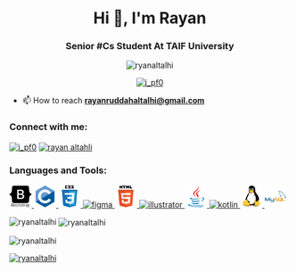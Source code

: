 <h1 align="center">Hi 👋, I'm Rayan</h1>
<h3 align="center">Senior #Cs Student At TAIF University</h3>




<p align="center"> <img src="https://komarev.com/ghpvc/?username=ryanaltalhi&label=Profile%20views&color=0e75b6&style=flat" alt="ryanaltalhi" /> </p>


<p align="center"> <a href="https://twitter.com/i_pf0" target="blank"><img src="https://img.shields.io/twitter/follow/i_pf0?logo=twitter&style=for-the-badge" alt="i_pf0" /></a> </p>

- 📫 How to reach **rayanruddahaltalhi@gmail.com**

<h3 align="left">Connect with me:</h3>
<p align="left">
<a href="https://twitter.com/i_pf0" target="blank"><img align="center" src="https://raw.githubusercontent.com/rahuldkjain/github-profile-readme-generator/master/src/images/icons/Social/twitter.svg" alt="i_pf0" height="30" width="40" /></a>
<a href="https://linkedin.com/in/rayan altahli" target="blank"><img align="center" src="https://raw.githubusercontent.com/rahuldkjain/github-profile-readme-generator/master/src/images/icons/Social/linked-in-alt.svg" alt="rayan altahli" height="30" width="40" /></a>
</p>

<h3 align="left">Languages and Tools:</h3>
<p align="left"> <a href="https://getbootstrap.com" target="_blank" rel="noreferrer"> <img src="https://raw.githubusercontent.com/devicons/devicon/master/icons/bootstrap/bootstrap-plain-wordmark.svg" alt="bootstrap" width="40" height="40"/> </a> <a href="https://www.cprogramming.com/" target="_blank" rel="noreferrer"> <img src="https://raw.githubusercontent.com/devicons/devicon/master/icons/c/c-original.svg" alt="c" width="40" height="40"/> </a> <a href="https://www.w3schools.com/css/" target="_blank" rel="noreferrer"> <img src="https://raw.githubusercontent.com/devicons/devicon/master/icons/css3/css3-original-wordmark.svg" alt="css3" width="40" height="40"/> </a> <a href="https://www.figma.com/" target="_blank" rel="noreferrer"> <img src="https://www.vectorlogo.zone/logos/figma/figma-icon.svg" alt="figma" width="40" height="40"/> </a> <a href="https://www.w3.org/html/" target="_blank" rel="noreferrer"> <img src="https://raw.githubusercontent.com/devicons/devicon/master/icons/html5/html5-original-wordmark.svg" alt="html5" width="40" height="40"/> </a> <a href="https://www.adobe.com/in/products/illustrator.html" target="_blank" rel="noreferrer"> <img src="https://www.vectorlogo.zone/logos/adobe_illustrator/adobe_illustrator-icon.svg" alt="illustrator" width="40" height="40"/> </a> <a href="https://www.java.com" target="_blank" rel="noreferrer"> <img src="https://raw.githubusercontent.com/devicons/devicon/master/icons/java/java-original.svg" alt="java" width="40" height="40"/> </a> <a href="https://kotlinlang.org" target="_blank" rel="noreferrer"> <img src="https://www.vectorlogo.zone/logos/kotlinlang/kotlinlang-icon.svg" alt="kotlin" width="40" height="40"/> </a> <a href="https://www.linux.org/" target="_blank" rel="noreferrer"> <img src="https://raw.githubusercontent.com/devicons/devicon/master/icons/linux/linux-original.svg" alt="linux" width="40" height="40"/> </a> <a href="https://www.mysql.com/" target="_blank" rel="noreferrer"> <img src="https://raw.githubusercontent.com/devicons/devicon/master/icons/mysql/mysql-original-wordmark.svg" alt="mysql" width="40" height="40"/> </a> </p>

<p><img align="left" src="https://github-readme-stats.vercel.app/api/top-langs?username=ryanaltalhi&show_icons=true&locale=en&layout=compact" alt="ryanaltalhi" /></p>

<p>&nbsp;<img align="center" src="https://github-readme-stats.vercel.app/api?username=ryanaltalhi&show_icons=true&locale=en" alt="ryanaltalhi" /></p>

<p><img align="center" src="https://github-readme-streak-stats.herokuapp.com/?user=ryanaltalhi&" alt="ryanaltalhi" /></p>

<p align="left"> <a href="https://github.com/ryo-ma/github-profile-trophy"><img src="https://github-profile-trophy.vercel.app/?username=ryanaltalhi" alt="ryanaltalhi" /></a> </p>

